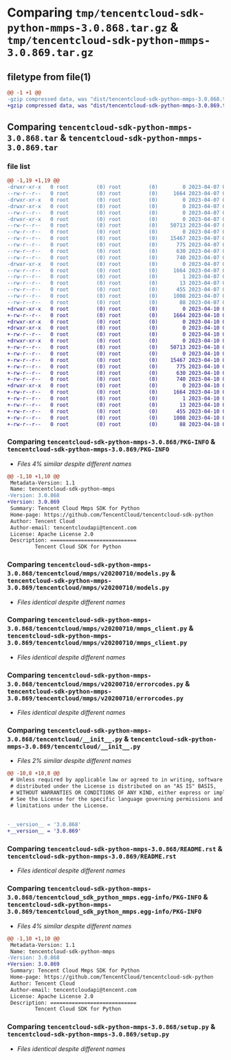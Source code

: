 # Comparing `tmp/tencentcloud-sdk-python-mmps-3.0.868.tar.gz` & `tmp/tencentcloud-sdk-python-mmps-3.0.869.tar.gz`

## filetype from file(1)

```diff
@@ -1 +1 @@
-gzip compressed data, was "dist/tencentcloud-sdk-python-mmps-3.0.868.tar", last modified: Fri Apr  7 00:45:29 2023, max compression
+gzip compressed data, was "dist/tencentcloud-sdk-python-mmps-3.0.869.tar", last modified: Mon Apr 10 03:09:29 2023, max compression
```

## Comparing `tencentcloud-sdk-python-mmps-3.0.868.tar` & `tencentcloud-sdk-python-mmps-3.0.869.tar`

### file list

```diff
@@ -1,19 +1,19 @@
-drwxr-xr-x   0 root         (0) root         (0)        0 2023-04-07 00:45:29.000000 tencentcloud-sdk-python-mmps-3.0.868/
--rw-r--r--   0 root         (0) root         (0)     1664 2023-04-07 00:45:29.000000 tencentcloud-sdk-python-mmps-3.0.868/PKG-INFO
-drwxr-xr-x   0 root         (0) root         (0)        0 2023-04-07 00:45:29.000000 tencentcloud-sdk-python-mmps-3.0.868/tencentcloud/
-drwxr-xr-x   0 root         (0) root         (0)        0 2023-04-07 00:45:29.000000 tencentcloud-sdk-python-mmps-3.0.868/tencentcloud/mmps/
--rw-r--r--   0 root         (0) root         (0)        0 2023-04-07 00:45:29.000000 tencentcloud-sdk-python-mmps-3.0.868/tencentcloud/mmps/__init__.py
-drwxr-xr-x   0 root         (0) root         (0)        0 2023-04-07 00:45:29.000000 tencentcloud-sdk-python-mmps-3.0.868/tencentcloud/mmps/v20200710/
--rw-r--r--   0 root         (0) root         (0)    50713 2023-04-07 00:45:29.000000 tencentcloud-sdk-python-mmps-3.0.868/tencentcloud/mmps/v20200710/models.py
--rw-r--r--   0 root         (0) root         (0)        0 2023-04-07 00:45:29.000000 tencentcloud-sdk-python-mmps-3.0.868/tencentcloud/mmps/v20200710/__init__.py
--rw-r--r--   0 root         (0) root         (0)    15467 2023-04-07 00:45:29.000000 tencentcloud-sdk-python-mmps-3.0.868/tencentcloud/mmps/v20200710/mmps_client.py
--rw-r--r--   0 root         (0) root         (0)      775 2023-04-07 00:45:29.000000 tencentcloud-sdk-python-mmps-3.0.868/tencentcloud/mmps/v20200710/errorcodes.py
--rw-r--r--   0 root         (0) root         (0)      630 2023-04-07 00:45:29.000000 tencentcloud-sdk-python-mmps-3.0.868/tencentcloud/__init__.py
--rw-r--r--   0 root         (0) root         (0)      740 2023-04-07 00:45:29.000000 tencentcloud-sdk-python-mmps-3.0.868/README.rst
-drwxr-xr-x   0 root         (0) root         (0)        0 2023-04-07 00:45:29.000000 tencentcloud-sdk-python-mmps-3.0.868/tencentcloud_sdk_python_mmps.egg-info/
--rw-r--r--   0 root         (0) root         (0)     1664 2023-04-07 00:45:29.000000 tencentcloud-sdk-python-mmps-3.0.868/tencentcloud_sdk_python_mmps.egg-info/PKG-INFO
--rw-r--r--   0 root         (0) root         (0)        1 2023-04-07 00:45:29.000000 tencentcloud-sdk-python-mmps-3.0.868/tencentcloud_sdk_python_mmps.egg-info/dependency_links.txt
--rw-r--r--   0 root         (0) root         (0)       13 2023-04-07 00:45:29.000000 tencentcloud-sdk-python-mmps-3.0.868/tencentcloud_sdk_python_mmps.egg-info/top_level.txt
--rw-r--r--   0 root         (0) root         (0)      455 2023-04-07 00:45:29.000000 tencentcloud-sdk-python-mmps-3.0.868/tencentcloud_sdk_python_mmps.egg-info/SOURCES.txt
--rw-r--r--   0 root         (0) root         (0)     1008 2023-04-07 00:45:29.000000 tencentcloud-sdk-python-mmps-3.0.868/setup.py
--rw-r--r--   0 root         (0) root         (0)       88 2023-04-07 00:45:29.000000 tencentcloud-sdk-python-mmps-3.0.868/setup.cfg
+drwxr-xr-x   0 root         (0) root         (0)        0 2023-04-10 03:09:29.000000 tencentcloud-sdk-python-mmps-3.0.869/
+-rw-r--r--   0 root         (0) root         (0)     1664 2023-04-10 03:09:29.000000 tencentcloud-sdk-python-mmps-3.0.869/PKG-INFO
+drwxr-xr-x   0 root         (0) root         (0)        0 2023-04-10 03:09:29.000000 tencentcloud-sdk-python-mmps-3.0.869/tencentcloud/
+drwxr-xr-x   0 root         (0) root         (0)        0 2023-04-10 03:09:29.000000 tencentcloud-sdk-python-mmps-3.0.869/tencentcloud/mmps/
+-rw-r--r--   0 root         (0) root         (0)        0 2023-04-10 03:09:29.000000 tencentcloud-sdk-python-mmps-3.0.869/tencentcloud/mmps/__init__.py
+drwxr-xr-x   0 root         (0) root         (0)        0 2023-04-10 03:09:29.000000 tencentcloud-sdk-python-mmps-3.0.869/tencentcloud/mmps/v20200710/
+-rw-r--r--   0 root         (0) root         (0)    50713 2023-04-10 03:09:29.000000 tencentcloud-sdk-python-mmps-3.0.869/tencentcloud/mmps/v20200710/models.py
+-rw-r--r--   0 root         (0) root         (0)        0 2023-04-10 03:09:29.000000 tencentcloud-sdk-python-mmps-3.0.869/tencentcloud/mmps/v20200710/__init__.py
+-rw-r--r--   0 root         (0) root         (0)    15467 2023-04-10 03:09:29.000000 tencentcloud-sdk-python-mmps-3.0.869/tencentcloud/mmps/v20200710/mmps_client.py
+-rw-r--r--   0 root         (0) root         (0)      775 2023-04-10 03:09:29.000000 tencentcloud-sdk-python-mmps-3.0.869/tencentcloud/mmps/v20200710/errorcodes.py
+-rw-r--r--   0 root         (0) root         (0)      630 2023-04-10 03:09:29.000000 tencentcloud-sdk-python-mmps-3.0.869/tencentcloud/__init__.py
+-rw-r--r--   0 root         (0) root         (0)      740 2023-04-10 03:09:29.000000 tencentcloud-sdk-python-mmps-3.0.869/README.rst
+drwxr-xr-x   0 root         (0) root         (0)        0 2023-04-10 03:09:29.000000 tencentcloud-sdk-python-mmps-3.0.869/tencentcloud_sdk_python_mmps.egg-info/
+-rw-r--r--   0 root         (0) root         (0)     1664 2023-04-10 03:09:29.000000 tencentcloud-sdk-python-mmps-3.0.869/tencentcloud_sdk_python_mmps.egg-info/PKG-INFO
+-rw-r--r--   0 root         (0) root         (0)        1 2023-04-10 03:09:29.000000 tencentcloud-sdk-python-mmps-3.0.869/tencentcloud_sdk_python_mmps.egg-info/dependency_links.txt
+-rw-r--r--   0 root         (0) root         (0)       13 2023-04-10 03:09:29.000000 tencentcloud-sdk-python-mmps-3.0.869/tencentcloud_sdk_python_mmps.egg-info/top_level.txt
+-rw-r--r--   0 root         (0) root         (0)      455 2023-04-10 03:09:29.000000 tencentcloud-sdk-python-mmps-3.0.869/tencentcloud_sdk_python_mmps.egg-info/SOURCES.txt
+-rw-r--r--   0 root         (0) root         (0)     1008 2023-04-10 03:09:29.000000 tencentcloud-sdk-python-mmps-3.0.869/setup.py
+-rw-r--r--   0 root         (0) root         (0)       88 2023-04-10 03:09:29.000000 tencentcloud-sdk-python-mmps-3.0.869/setup.cfg
```

### Comparing `tencentcloud-sdk-python-mmps-3.0.868/PKG-INFO` & `tencentcloud-sdk-python-mmps-3.0.869/PKG-INFO`

 * *Files 4% similar despite different names*

```diff
@@ -1,10 +1,10 @@
 Metadata-Version: 1.1
 Name: tencentcloud-sdk-python-mmps
-Version: 3.0.868
+Version: 3.0.869
 Summary: Tencent Cloud Mmps SDK for Python
 Home-page: https://github.com/TencentCloud/tencentcloud-sdk-python
 Author: Tencent Cloud
 Author-email: tencentcloudapi@tencent.com
 License: Apache License 2.0
 Description: ============================
         Tencent Cloud SDK for Python
```

### Comparing `tencentcloud-sdk-python-mmps-3.0.868/tencentcloud/mmps/v20200710/models.py` & `tencentcloud-sdk-python-mmps-3.0.869/tencentcloud/mmps/v20200710/models.py`

 * *Files identical despite different names*

### Comparing `tencentcloud-sdk-python-mmps-3.0.868/tencentcloud/mmps/v20200710/mmps_client.py` & `tencentcloud-sdk-python-mmps-3.0.869/tencentcloud/mmps/v20200710/mmps_client.py`

 * *Files identical despite different names*

### Comparing `tencentcloud-sdk-python-mmps-3.0.868/tencentcloud/mmps/v20200710/errorcodes.py` & `tencentcloud-sdk-python-mmps-3.0.869/tencentcloud/mmps/v20200710/errorcodes.py`

 * *Files identical despite different names*

### Comparing `tencentcloud-sdk-python-mmps-3.0.868/tencentcloud/__init__.py` & `tencentcloud-sdk-python-mmps-3.0.869/tencentcloud/__init__.py`

 * *Files 2% similar despite different names*

```diff
@@ -10,8 +10,8 @@
 # Unless required by applicable law or agreed to in writing, software
 # distributed under the License is distributed on an "AS IS" BASIS,
 # WITHOUT WARRANTIES OR CONDITIONS OF ANY KIND, either express or implied.
 # See the License for the specific language governing permissions and
 # limitations under the License.
 
 
-__version__ = '3.0.868'
+__version__ = '3.0.869'
```

### Comparing `tencentcloud-sdk-python-mmps-3.0.868/README.rst` & `tencentcloud-sdk-python-mmps-3.0.869/README.rst`

 * *Files identical despite different names*

### Comparing `tencentcloud-sdk-python-mmps-3.0.868/tencentcloud_sdk_python_mmps.egg-info/PKG-INFO` & `tencentcloud-sdk-python-mmps-3.0.869/tencentcloud_sdk_python_mmps.egg-info/PKG-INFO`

 * *Files 4% similar despite different names*

```diff
@@ -1,10 +1,10 @@
 Metadata-Version: 1.1
 Name: tencentcloud-sdk-python-mmps
-Version: 3.0.868
+Version: 3.0.869
 Summary: Tencent Cloud Mmps SDK for Python
 Home-page: https://github.com/TencentCloud/tencentcloud-sdk-python
 Author: Tencent Cloud
 Author-email: tencentcloudapi@tencent.com
 License: Apache License 2.0
 Description: ============================
         Tencent Cloud SDK for Python
```

### Comparing `tencentcloud-sdk-python-mmps-3.0.868/setup.py` & `tencentcloud-sdk-python-mmps-3.0.869/setup.py`

 * *Files identical despite different names*

